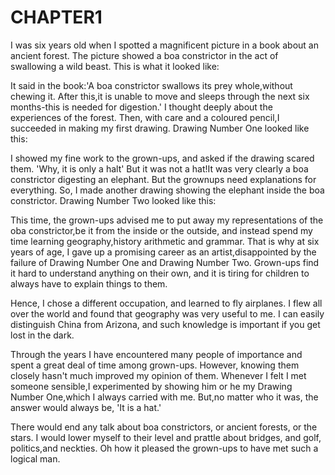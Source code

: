 # CHAPTER1
I was six years old when I spotted a magnificent picture in a book about an ancient forest.
The picture showed a boa constrictor in the act of swallowing a wild beast.
This is what it looked like:

It said in the book:'A boa constrictor swallows its prey whole,without chewing it.
After this,it is unable to move and sleeps through the next six months-this is needed for digestion.'
I thought deeply about the experiences of the forest.
Then, with care and a coloured pencil,I succeeded in making my first drawing.
Drawing Number One looked like this:

I showed my fine work to the grown-ups, and asked if the drawing scared them.
'Why, it is only a halt'
But it was not a hat!It was very clearly a boa constrictor digesting an elephant.
But the grownups need explanations for everything.
So, I made another drawing showing the elephant inside the boa constrictor.
Drawing Number Two looked like this:

This time, the grown-ups advised me to put away my representations of the oba constrictor,be it from the inside or the outside, and instead spend my time learning geography,history arithmetic and grammar.
That is why at six years of age, I gave up a promising career as an artist,disappointed by the failure of Drawing Number One and Drawing Number Two.
Grown-ups find it hard to understand anything on their own, and it is tiring for children to always have to explain things to them.

Hence, I chose a different occupation, and learned to fly airplanes.
I flew all over the world and found that geography was very useful to me.
I can easily distinguish China from Arizona, and such knowledge is important if you get lost in the dark.

Through the years I have encountered many people of importance and spent a great deal of time among grown-ups.
However, knowing them closely hasn't much improved my opinion of them.
Whenever I felt I met someone sensible,I experimented by showing him or he my Drawing Number One,which I always carried with me.
But,no matter who it was, the answer would always be, 'It is a hat.'

There would end any talk about boa constrictors, or ancient forests, or the stars.
I would lower myself to their level and prattle about bridges, and golf, politics,and neckties.
Oh how it pleased the grown-ups to have met such a logical man.
